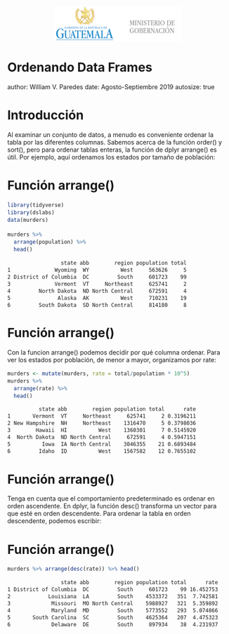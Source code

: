 <p align="center">
<img src="logomingob2018.png">
</p>


Ordenando Data Frames
========================================================
author: William V. Paredes
date: Agosto-Septiembre 2019
autosize: true

Introducción
========================================================
Al examinar un conjunto de datos, a menudo es conveniente ordenar la tabla por las diferentes columnas. Sabemos acerca de la función order() y sort(), pero para ordenar tablas enteras, la función de dplyr arrange() es útil. Por ejemplo, aquí ordenamos los estados por tamaño de población:

Función arrange()
========================================================

```r
library(tidyverse)
library(dslabs)
data(murders)

murders %>%
  arrange(population) %>%
  head()
```

```
                 state abb        region population total
1              Wyoming  WY          West     563626     5
2 District of Columbia  DC         South     601723    99
3              Vermont  VT     Northeast     625741     2
4         North Dakota  ND North Central     672591     4
5               Alaska  AK          West     710231    19
6         South Dakota  SD North Central     814180     8
```


Función arrange()
========================================================
Con la funcion arrange() podemos decidir por qué columna ordenar. Para ver los estados por población, de menor a mayor, organizamos por rate:

```r
murders <- mutate(murders, rate = total/population * 10^5)
murders %>% 
  arrange(rate) %>% 
  head()
```

```
          state abb        region population total      rate
1       Vermont  VT     Northeast     625741     2 0.3196211
2 New Hampshire  NH     Northeast    1316470     5 0.3798036
3        Hawaii  HI          West    1360301     7 0.5145920
4  North Dakota  ND North Central     672591     4 0.5947151
5          Iowa  IA North Central    3046355    21 0.6893484
6         Idaho  ID          West    1567582    12 0.7655102
```

Función arrange()
========================================================
Tenga en cuenta que el comportamiento predeterminado es ordenar en orden ascendente. En dplyr, la función desc() transforma un vector para que esté en orden descendente. Para ordenar la tabla en orden descendente, podemos escribir:

Función arrange()
========================================================

```r
murders %>% arrange(desc(rate)) %>% head()
```

```
                 state abb        region population total      rate
1 District of Columbia  DC         South     601723    99 16.452753
2            Louisiana  LA         South    4533372   351  7.742581
3             Missouri  MO North Central    5988927   321  5.359892
4             Maryland  MD         South    5773552   293  5.074866
5       South Carolina  SC         South    4625364   207  4.475323
6             Delaware  DE         South     897934    38  4.231937
```

